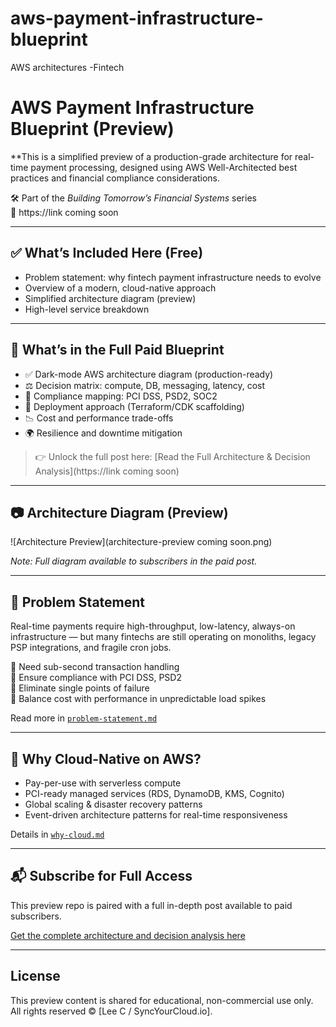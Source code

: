 # aws-payment-infrastructure-blueprint
AWS architectures -Fintech
# AWS Payment Infrastructure Blueprint (Preview)

**This is a simplified preview of a production-grade architecture for real-time payment processing, designed using AWS Well-Architected best practices and financial compliance considerations.

🛠️ Part of the *Building Tomorrow’s Financial Systems* series  
🔗 https://link coming soon

---

## ✅ What’s Included Here (Free)

- Problem statement: why fintech payment infrastructure needs to evolve
- Overview of a modern, cloud-native approach
- Simplified architecture diagram (preview)
- High-level service breakdown

---

## 🔐 What’s in the Full Paid Blueprint

- ✅ Dark-mode AWS architecture diagram (production-ready)
- ⚖️ Decision matrix: compute, DB, messaging, latency, cost
- 🔐 Compliance mapping: PCI DSS, PSD2, SOC2
- 🧱 Deployment approach (Terraform/CDK scaffolding)
- 📉 Cost and performance trade-offs
- 🌍 Resilience and downtime mitigation

> 👉 Unlock the full post here: [Read the Full Architecture & Decision Analysis](https://link coming soon)

---

## 📷 Architecture Diagram (Preview)

![Architecture Preview](architecture-preview coming soon.png)

*Note: Full diagram available to subscribers in the paid post.*

---

## 📌 Problem Statement

Real-time payments require high-throughput, low-latency, always-on infrastructure — but many fintechs are still operating on monoliths, legacy PSP integrations, and fragile cron jobs.

🔹 Need sub-second transaction handling  
🔹 Ensure compliance with PCI DSS, PSD2  
🔹 Eliminate single points of failure  
🔹 Balance cost with performance in unpredictable load spikes  

Read more in [`problem-statement.md`](problem-statement.md)

---

## 📘 Why Cloud-Native on AWS?

- Pay-per-use with serverless compute
- PCI-ready managed services (RDS, DynamoDB, KMS, Cognito)
- Global scaling & disaster recovery patterns
- Event-driven architecture patterns for real-time responsiveness

Details in [`why-cloud.md`](why-cloud.md)

---

## 📬 Subscribe for Full Access

This preview repo is paired with a full in-depth post available to paid subscribers.

[Get the complete architecture and decision analysis here](https://architectsassemble.substack.com/)

---

##  License

This preview content is shared for educational, non-commercial use only.  
All rights reserved © [Lee C / SyncYourCloud.io].
